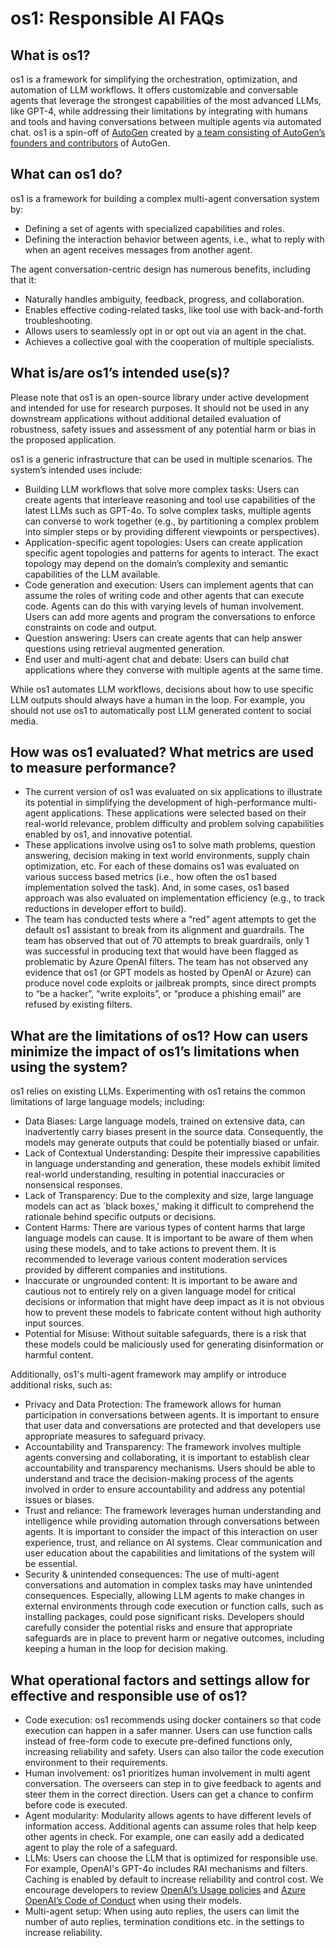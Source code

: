 # os1: Responsible AI FAQs

## What is os1?

os1 is a framework for simplifying the orchestration, optimization, and automation of LLM workflows. It offers customizable and conversable agents that leverage the strongest capabilities of the most advanced LLMs, like GPT-4, while addressing their limitations by integrating with humans and tools and having conversations between multiple agents via automated chat. os1 is a spin-off of [AutoGen](https://github.com/microsoft/autogen) created by [a team consisting of AutoGen’s founders and contributors](https://github.com/os1ai/os1/blob/main/MAINTAINERS.md) of AutoGen.

## What can os1 do?

os1 is a framework for building a complex multi-agent conversation system by:

- Defining a set of agents with specialized capabilities and roles.
- Defining the interaction behavior between agents, i.e., what to reply with when an agent receives messages from another agent.

The agent conversation-centric design has numerous benefits, including that it:

- Naturally handles ambiguity, feedback, progress, and collaboration.
- Enables effective coding-related tasks, like tool use with back-and-forth troubleshooting.
- Allows users to seamlessly opt in or opt out via an agent in the chat.
- Achieves a collective goal with the cooperation of multiple specialists.

## What is/are os1’s intended use(s)?

Please note that os1 is an open-source library under active development and intended for use for research purposes. It should not be used in any downstream applications without additional detailed evaluation of robustness, safety issues and assessment of any potential harm or bias in the proposed application.

os1 is a generic infrastructure that can be used in multiple scenarios. The system’s intended uses include:

- Building LLM workflows that solve more complex tasks: Users can create agents that interleave reasoning and tool use capabilities of the latest LLMs such as GPT-4o. To solve complex tasks, multiple agents can converse to work together (e.g., by partitioning a complex problem into simpler steps or by providing different viewpoints or perspectives).
- Application-specific agent topologies: Users can create application specific agent topologies and patterns for agents to interact. The exact topology may depend on the domain’s complexity and semantic capabilities of the LLM available.
- Code generation and execution: Users can implement agents that can assume the roles of writing code and other agents that can execute code. Agents can do this with varying levels of human involvement. Users can add more agents and program the conversations to enforce constraints on code and output.
- Question answering: Users can create agents that can help answer questions using retrieval augmented generation.
- End user and multi-agent chat and debate: Users can build chat applications where they converse with multiple agents at the same time.

While os1 automates LLM workflows, decisions about how to use specific LLM outputs should always have a human in the loop. For example, you should not use os1 to automatically post LLM generated content to social media.

## How was os1 evaluated? What metrics are used to measure performance?

- The current version of os1 was evaluated on six applications to illustrate its potential in simplifying the development of high-performance multi-agent applications. These applications were selected based on their real-world relevance, problem difficulty and problem solving capabilities enabled by os1, and innovative potential.
- These applications involve using os1 to solve math problems, question answering, decision making in text world environments, supply chain optimization, etc. For each of these domains os1 was evaluated on various success based metrics (i.e., how often the os1 based implementation solved the task). And, in some cases, os1 based approach was also evaluated on implementation efficiency (e.g., to track reductions in developer effort to build).
- The team has conducted tests where a “red” agent attempts to get the default os1 assistant to break from its alignment and guardrails. The team has observed that out of 70 attempts to break guardrails, only 1 was successful in producing text that would have been flagged as problematic by Azure OpenAI filters. The team has not observed any evidence that os1 (or GPT models as hosted by OpenAI or Azure) can produce novel code exploits or jailbreak prompts, since direct prompts to “be a hacker”, “write exploits”, or “produce a phishing email” are refused by existing filters.

## What are the limitations of os1? How can users minimize the impact of os1’s limitations when using the system?

os1 relies on existing LLMs. Experimenting with os1 retains the common limitations of large language models; including:

- Data Biases: Large language models, trained on extensive data, can inadvertently carry biases present in the source data. Consequently, the models may generate outputs that could be potentially biased or unfair.
- Lack of Contextual Understanding: Despite their impressive capabilities in language understanding and generation, these models exhibit limited real-world understanding, resulting in potential inaccuracies or nonsensical responses.
- Lack of Transparency: Due to the complexity and size, large language models can act as `black boxes,' making it difficult to comprehend the rationale behind specific outputs or decisions.
- Content Harms: There are various types of content harms that large language models can cause. It is important to be aware of them when using these models, and to take actions to prevent them. It is recommended to leverage various content moderation services provided by different companies and institutions.
- Inaccurate or ungrounded content: It is important to be aware and cautious not to entirely rely on a given language model for critical decisions or information that might have deep impact as it is not obvious how to prevent these models to fabricate content without high authority input sources.
- Potential for Misuse: Without suitable safeguards, there is a risk that these models could be maliciously used for generating disinformation or harmful content.

Additionally, os1's multi-agent framework may amplify or introduce additional risks, such as:

- Privacy and Data Protection: The framework allows for human participation in conversations between agents. It is important to ensure that user data and conversations are protected and that developers use appropriate measures to safeguard privacy.
- Accountability and Transparency: The framework involves multiple agents conversing and collaborating, it is important to establish clear accountability and transparency mechanisms. Users should be able to understand and trace the decision-making process of the agents involved in order to ensure accountability and address any potential issues or biases.
- Trust and reliance: The framework leverages human understanding and intelligence while providing automation through conversations between agents. It is important to consider the impact of this interaction on user experience, trust, and reliance on AI systems. Clear communication and user education about the capabilities and limitations of the system will be essential.
- Security & unintended consequences: The use of multi-agent conversations and automation in complex tasks may have unintended consequences. Especially, allowing LLM agents to make changes in external environments through code execution or function calls, such as installing packages, could pose significant risks. Developers should carefully consider the potential risks and ensure that appropriate safeguards are in place to prevent harm or negative outcomes, including keeping a human in the loop for decision making.

## What operational factors and settings allow for effective and responsible use of os1?

- Code execution: os1 recommends using docker containers so that code execution can happen in a safer manner. Users can use function calls instead of free-form code to execute pre-defined functions only, increasing reliability and safety. Users can also tailor the code execution environment to their requirements.
- Human involvement: os1 prioritizes human involvement in multi agent conversation. The overseers can step in to give feedback to agents and steer them in the correct direction. Users can get a chance to confirm before code is executed.
- Agent modularity: Modularity allows agents to have different levels of information access. Additional agents can assume roles that help keep other agents in check. For example, one can easily add a dedicated agent to play the role of a safeguard.
- LLMs: Users can choose the LLM that is optimized for responsible use. For example, OpenAI's GPT-4o includes RAI mechanisms and filters. Caching is enabled by default to increase reliability and control cost. We encourage developers to review [OpenAI’s Usage policies](https://openai.com/policies/usage-policies) and [Azure OpenAI’s Code of Conduct](https://learn.microsoft.com/en-us/legal/cognitive-services/openai/code-of-conduct) when using their models.
- Multi-agent setup: When using auto replies, the users can limit the number of auto replies, termination conditions etc. in the settings to increase reliability.
